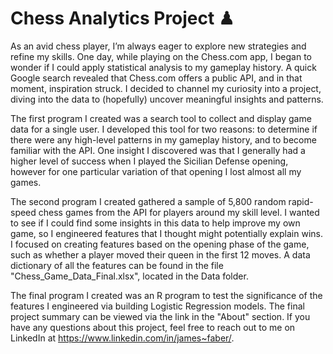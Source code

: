# Chess Analytics Project ♟

As an avid chess player, I’m always eager to explore new strategies and refine my skills. One day, while playing on the Chess.com app, I began to wonder if I could apply statistical analysis to my gameplay history. A quick Google search revealed that Chess.com offers a public API, and in that moment, inspiration struck. I decided to channel my curiosity into a project, diving into the data to (hopefully) uncover meaningful insights and patterns.

The first program I created was a search tool to collect and display game data for a single user. I developed this tool for two reasons: to determine if there were any high-level patterns in my gameplay history, and to become familiar with the API. One insight I discovered was that I generally had a higher level of success when I played the Sicilian Defense opening, however for one particular variation of that opening I lost almost all my games.

The second program I created gathered a sample of 5,800 random rapid-speed chess games from the API for players around my skill level.  I wanted to see if I could find some insights in this data to help improve my own game, so I engineered features that I thought might potentially explain wins. I focused on creating features based on the opening phase of the game, such as whether a player moved their queen in the first 12 moves. A data dictionary of all the features can be found in the file "Chess_Game_Data_Final.xlsx", located in the Data folder. 

The final program I created was an R program to test the significance of the features I engineered via building Logistic Regression models. The final project summary can be viewed via the link in the "About" section. If you have any questions about this project, feel free to reach out to me on LinkedIn at https://www.linkedin.com/in/james~faber/.
